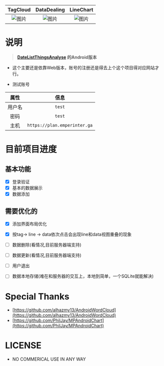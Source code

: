 


|TagCloud|DataDealing|LineChart|
|:---:|:---:|:---:|
|![图片](https://user-images.githubusercontent.com/20177836/154837383-52b54497-9ed6-4849-82af-34edbf076904.png)|![图片](https://user-images.githubusercontent.com/20177836/154837370-1f96536b-d9f3-4c14-8302-f4f1fcf31727.png)|![图片](https://user-images.githubusercontent.com/20177836/154837394-769ab4c0-0950-4275-979f-9ab51035b89f.png)|




# 说明

> **[DateListThingsAnalyse](https://github.com/emperinter/DateListThingsAnalyse) 的Android版本**

- 这个主要还是依靠Web版本，账号的注册还是得去上个这个项目得对应网站才行。

- 测试账号

|属性|信息|
|:---:|:---:|
|用户名|`test`|
|密码|`test`|
|主机|`https://plan.emperinter.ga`|


# 目前项目进度

## 基本功能

- [X] 登录验证
- [X] 基本的数据展示
- [X] 数据添加

## 需要优化的

- [X] 添加界面布局优化
- [x] 按tag-> line -> data依次点击会出现line和data视图重叠的现象
- [ ] 数据删除(看情况,目前服务器端支持)
- [ ] 数据更新(看情况,目前服务器端支持)
- [ ] 用户退出
- [ ] 数据本地存储(难在和服务器的交互上，本地到简单，一个SQLite就能解决)


# Special Thanks
- [https://github.com/alhazmy13/AndroidWordCloud](https://github.com/alhazmy13/AndroidWordCloud)
- [https://github.com/PhilJay/MPAndroidChart](https://github.com/PhilJay/MPAndroidChart)

# LICENSE 

- NO COMMERICAL USE IN ANY WAY
